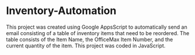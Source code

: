 # Inventory-Automation
This project was created using Google AppsScript to automatically send an email consisting of a table of inventory items that need to be reordered. The table consists of the Item Name, the OfficeMax Item Number, and the current quantity of the item. This project was coded in JavaScript.
